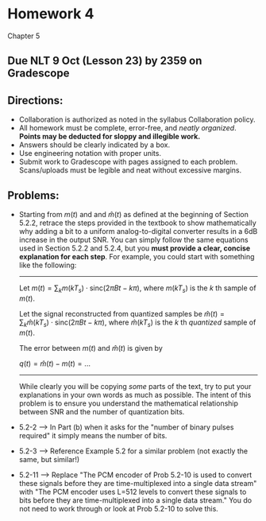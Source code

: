 # Homework 4

Chapter 5

## Due NLT 9 Oct (Lesson 23) by 2359 on Gradescope

## Directions: 
- Collaboration is authorized as noted in the syllabus Collaboration policy. 
- All homework must be complete, error-free, and _neatly organized_. **Points may be deducted for sloppy and illegible work.** 
- Answers should be clearly indicated by a box.
- Use engineering notation with proper units.
- Submit work to Gradescope with pages assigned to each problem. Scans/uploads must be legible and neat without excessive margins.

## Problems:
- Starting from $m(t)$ and and $\hat{m}(t)$ as defined at the beginning of Section 5.2.2, retrace the steps provided in the textbook to show mathematically why adding a bit to a uniform analog-to-digital converter results in a 6dB increase in the output SNR. You can simply follow the same equations used in Section 5.2.2 and 5.2.4, but you **must provide a clear, concise explanation for each step**. For example, you could start with something like the following:
    
    -------------------------

    Let $m(t)=\sum_k m(kT_s)\cdot\text{sinc}(2\pi Bt-k\pi)$, where $m(kT_s)$ is the $k$ th sample of $m(t)$.
    
    Let the signal reconstructed from quantized samples be $\hat{m}(t)=\sum_k \hat{m}(kT_s)\cdot\text{sinc}(2\pi Bt-k\pi)$, where $\hat{m}(kT_s)$ is the $k$ th *quantized* sample of $m(t)$.

    The error between $m(t)$ and $\hat{m}(t)$ is given by

    $q(t)=\hat{m}(t)-m(t)=...$

    ---------------------

    While clearly you will be copying *some* parts of the text, try to put your explanations in your own words as much as possible. The intent of this problem is to ensure you understand the mathematical relationship between SNR and the number of quantization bits.

- 5.2-2 --> In Part (b) when it asks for the "number of binary pulses required" it simply means the number of bits.
- 5.2-3 --> Reference Example 5.2 for a similar problem (not exactly the same, but similar!)
- 5.2-11 --> Replace "The PCM encoder of Prob 5.2-10 is used to convert these signals before they are time-multiplexed into a single data stream" with "The PCM encoder uses L=512 levels to convert these signals to bits before they are time-multiplexed into a single data stream." You do not need to work through or look at Prob 5.2-10 to solve this.
